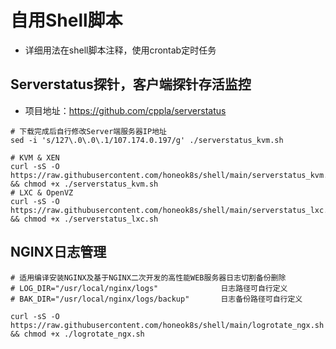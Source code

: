 # 自用Shell脚本
* 详细用法在shell脚本注释，使用crontab定时任务

## Serverstatus探针，客户端探针存活监控
* 项目地址：https://github.com/cppla/serverstatus
```shell
# 下载完成后自行修改Server端服务器IP地址
sed -i 's/127\.0\.0\.1/107.174.0.197/g' ./serverstatus_kvm.sh

# KVM & XEN
curl -sS -O https://raw.githubusercontent.com/honeok8s/shell/main/serverstatus_kvm.sh && chmod +x ./serverstatus_kvm.sh
# LXC & OpenVZ
curl -sS -O https://raw.githubusercontent.com/honeok8s/shell/main/serverstatus_lxc.sh && chmod +x ./serverstatus_lxc.sh
```
## NGINX日志管理
```shell
# 适用编译安装NGINX及基于NGINX二次开发的高性能WEB服务器日志切割备份删除
# LOG_DIR="/usr/local/nginx/logs"              日志路径可自行定义
# BAK_DIR="/usr/local/nginx/logs/backup"       日志备份路径可自行定义

curl -sS -O https://raw.githubusercontent.com/honeok8s/shell/main/logrotate_ngx.sh && chmod +x ./logrotate_ngx.sh
```
